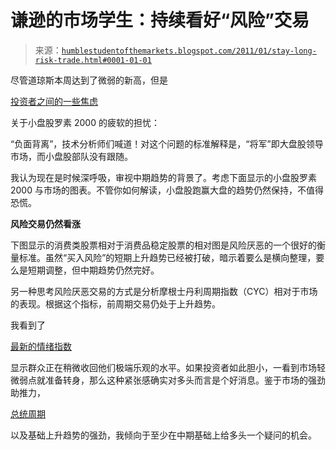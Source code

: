 <!--yml

类别：未分类

日期：2024-05-18 04:24:14

-->

# 谦逊的市场学生：持续看好“风险”交易

> 来源：[`humblestudentofthemarkets.blogspot.com/2011/01/stay-long-risk-trade.html#0001-01-01`](https://humblestudentofthemarkets.blogspot.com/2011/01/stay-long-risk-trade.html#0001-01-01)

尽管道琼斯本周达到了微弱的新高，但是

[投资者之间的一些焦虑](http://macromon.wordpress.com/2011/01/21/the-divergence-to-keep-on-your-radar/)

关于小盘股罗素 2000 的疲软的担忧：

“负面背离”，技术分析师们喊道！对这个问题的标准解释是，“将军”即大盘股领导市场，而小盘股部队没有跟随。

我认为现在是时候深呼吸，审视中期趋势的背景了。考虑下面显示的小盘股罗素 2000 与市场的图表。不管你如何解读，小盘股跑赢大盘的趋势仍然保持，不值得恐慌。

**风险交易仍然看涨**

下图显示的消费类股票相对于消费品稳定股票的相对图是风险厌恶的一个很好的衡量标准。虽然“买入风险”的短期上升趋势已经被打破，暗示着要么是横向整理，要么是短期调整，但中期趋势仍然完好。

另一种思考风险厌恶交易的方式是分析摩根士丹利周期指数（CYC）相对于市场的表现。根据这个指标，前周期交易仍处于上升趋势。

我看到了

[最新的情绪指数](http://tradersnarrative.wordpress.com/2011/01/21/sentiment-overview-week-of-january-21st-2011/)

显示群众正在稍微收回他们极端乐观的水平。如果投资者如此胆小，一看到市场轻微弱点就准备转身，那么这种紧张感确实对多头而言是个好消息。鉴于市场的强劲助推力，

[总统周期](http://macromon.wordpress.com/2010/12/31/the-sp500-in-2011-if-past-is-prologue/)

以及基础上升趋势的强劲，我倾向于至少在中期基础上给多头一个疑问的机会。
